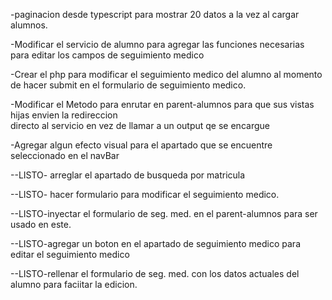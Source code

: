 -paginacion desde typescript  para mostrar 20 datos a la vez al cargar alumnos.

-Modificar el servicio de alumno para agregar las funciones necesarias para editar los campos de seguimiento medico

-Crear el php para modificar el seguimiento medico del alumno al momento de hacer submit 
    en el formulario de seguimiento medico.

-Modificar el Metodo para enrutar en parent-alumnos para que sus vistas hijas envien la redireccion        
    directo al servicio en vez de llamar a un output qe se encargue

-Agregar algun efecto visual para el apartado que se encuentre seleccionado en el navBar

--LISTO- arreglar el apartado de busqueda por matricula 

--LISTO- hacer formulario para modificar el seguimiento medico.

--LISTO-inyectar el formulario de seg. med. en el parent-alumnos para ser usado en este.

--LISTO-agregar un boton en el apartado de seguimiento medico para editar el seguimiento medico

--LISTO-rellenar el formulario de seg. med. con los datos actuales del alumno para faciitar la edicion.